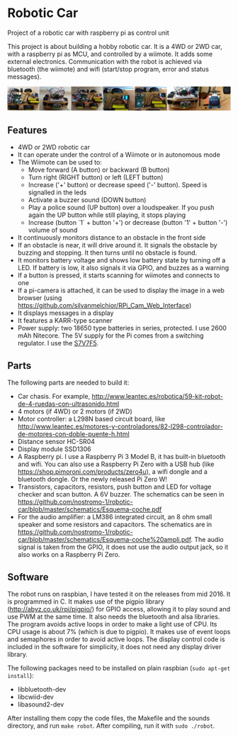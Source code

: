 # Robotic Car
Project of a robotic car with raspberry pi as control unit

This project is about building a hobby robotic car.
It is a 4WD or 2WD car, with a raspberry pi as MCU, and controlled by a wiimote.
It adds some external electronics.
Communication with the robot is achieved via bluetooth (the wiimote) and wifi (start/stop program, error and status messages).

[![Robotic car](https://github.com/nostromo-1/robotic-car/blob/master/photos/robotcar.jpg)](https://github.com/nostromo-1/robotic-car)

## Features
* 4WD or 2WD robotic car
* It can operate under the control of a Wiimote or in autonomous mode
* The Wiimote can be used to:
  * Move forward (A button) or backward (B button)
  * Turn right (RIGHT button) or left (LEFT button)
  * Increase ('+' button) or decrease speed ('-' button). Speed is signalled in the leds
  * Activate a buzzer sound (DOWN button)
  * Play a police sound (UP button) over a loudspeaker. If you push again the UP button while still playing, it stops playing
  * Increase (button ´1´ + button '+') or decrease (button '1' + button '-') volume of sound
* It continuously monitors distance to an obstacle in the front side
* If an obstacle is near, it will drive around it. It signals the obstacle by buzzing and stopping. It then turns until no obstacle is found.
* It monitors battery voltage and shows low battery state by turning off a LED. If battery is low, it also signals it via GPIO, and buzzes as a warning
* If a button is pressed, it starts scanning for wiimotes and connects to one
* If a pi-camera is attached, it can be used to display the image in a web browser (using https://github.com/silvanmelchior/RPi_Cam_Web_Interface)
* It displays messages in a display
* It features a KARR-type scanner
* Power supply: two 18650 type batteries in series, protected. I use 2600 mAh Nitecore. The 5V supply for the Pi comes from a switching regulator. I use the [S7V7F5](https://www.pololu.com/product/2119).

## Parts
The following parts are needed to build it:
* Car chasis. For example, http://www.leantec.es/robotica/59-kit-robot-de-4-ruedas-con-ultrasonido.html
* 4 motors (if 4WD) or 2 motors (if 2WD)
* Motor controller: a L298N based circuit board, like http://www.leantec.es/motores-y-controladores/82-l298-controlador-de-motores-con-doble-puente-h.html
* Distance sensor HC-SR04
* Display module SSD1306
* A Raspberry pi. I use a Raspberry Pi 3 Model B, it has built-in bluetooth and wifi. You can also use a Raspberry Pi Zero with a USB hub (like https://shop.pimoroni.com/products/zero4u), a wifi dongle and a bluetooth dongle. Or the newly released Pi Zero W!
* Transistors, capacitors, resistors, push button and LED for voltage checker and scan button. A 6V buzzer. The schematics can be seen in https://github.com/nostromo-1/robotic-car/blob/master/schematics/Esquema-coche.pdf
* For the audio amplifier: a LM386 integrated circuit, an 8 ohm small speaker and some resistors and capacitors. The schematics are in https://github.com/nostromo-1/robotic-car/blob/master/schematics/Esquema-coche%20ampli.pdf. The audio signal is taken from the GPIO, it does not use the audio output jack, so it also works on a Raspberry Pi Zero.

## Software
The robot runs on raspbian, I have tested it on the releases from mid 2016. It is programmed in C. It makes use of the pigpio library (http://abyz.co.uk/rpi/pigpio/) for GPIO access, allowing it to play sound and use PWM at the same time. It also needs the bluetooth and alsa libraries.
The program avoids active loops in order to make a light use of CPU. Its CPU usage is about 7% (which is due to pigpio). It makes use of event loops and semaphores in order to avoid active loops.
The display control code is included in the software for simplicity, it does not need any display driver library.

The following packages need to be installed on plain raspbian (`sudo apt-get install`):
* libbluetooth-dev
* libcwiid-dev
* libasound2-dev

After installing them copy the code files, the Makefile and the sounds directory, and run `make robot`. After compiling, run it with `sudo ./robot`.


  
